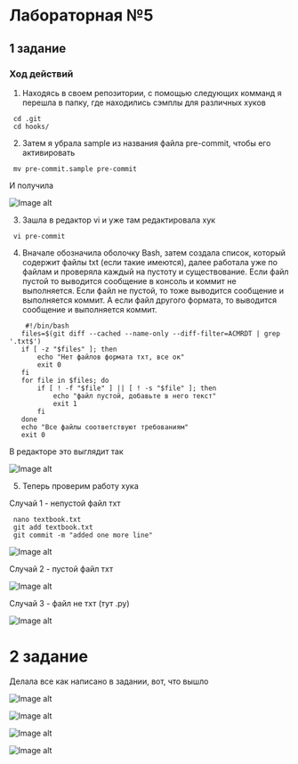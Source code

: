 # Лабораторная №5
## 1 задание
### Ход действий
1. Находясь в своем репозитории, с помощью следующих комманд я перешла в папку, где находились сэмплы для различных хуков
```
 cd .git
 cd hooks/
```
2. Затем я убрала sample из названия файла pre-commit, чтобы его активировать
```
 mv pre-commit.sample pre-commit
```
   И получила 
   
   ![Image alt](https://github.com/amina339/-5-/blob/main/Снимок%20экрана%202024-12-10%20183738.png)

3. Зашла в редактор vi и уже там редактировала хук
```
 vi pre-commit
```
4. Вначале обозначила оболочку Bash, затем создала список, который содержит файлы txt (если такие имеются), далее работала уже по файлам и проверяла каждый на пустоту и существование. Если файл пустой то выводится сообщение в консоль и коммит не выполняется. Если файл не пустой, то тоже выводится сообщение и выполняется коммит. А если файл другого формата, то выводится сообщение и выполняется коммит.
```
    #!/bin/bash
   files=$(git diff --cached --name-only --diff-filter=ACMRDT | grep '.txt$')
   if [ -z "$files" ]; then
       echo "Нет файлов формата тхт, все ок"
       exit 0
   fi
   for file in $files; do
       if [ ! -f "$file" ] || [ ! -s "$file" ]; then
           echo "файл пустой, добавьте в него текст"
           exit 1
       fi
   done
   echo "Все файлы соответствуют требованиям"
   exit 0
```
В редакторе это выглядит так

 ![Image alt](https://github.com/amina339/-5-/blob/main/Снимок%20экрана%202024-12-10%20193355.png)

 5. Теперь проверим работу хука

Случай 1 - непустой файл тхт
```
 nano textbook.txt
 git add textbook.txt
 git commit -m "added one more line"
```

 ![Image alt](https://github.com/amina339/-5-/blob/main/Снимок%20экрана%202024-12-10%20193718.png)

 Случай 2 - пустой файл тхт
 
  ![Image alt](https://github.com/amina339/-5-/blob/main/Снимок%20экрана%202024-12-10%20193912.png)

  Случай 3 - файл не тхт (тут .py)

   ![Image alt](https://github.com/amina339/-5-/blob/main/Снимок%20экрана%202024-12-11%20000819.png)

   # 2 задание
   Делала все как написано в задании, вот, что вышло

   ![Image alt](https://github.com/amina339/-5-/blob/main/Снимок%20экрана%202024-12-11%20000258.png)

   ![Image alt](https://github.com/amina339/-5-/blob/main/Снимок%20экрана%202024-12-11%20000405.png)

   ![Image alt](https://github.com/amina339/-5-/blob/main/Снимок%20экрана%202024-12-11%20000545.png)

   ![Image alt](https://github.com/amina339/-5-/blob/main/Снимок%20экрана%202024-12-11%20000618.png)
    
